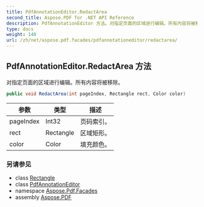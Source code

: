 ```yaml
---
title: PdfAnnotationEditor.RedactArea
second_title: Aspose.PDF for .NET API Reference
description: PdfAnnotationEditor 方法。对指定页面的区域进行编辑。所有内容将被移除
type: docs
weight: 140
url: /zh/net/aspose.pdf.facades/pdfannotationeditor/redactarea/
---
```

## PdfAnnotationEditor.RedactArea 方法

对指定页面的区域进行编辑。所有内容将被移除。

```csharp
public void RedactArea(int pageIndex, Rectangle rect, Color color)
```

| 参数 | 类型 | 描述 |
| --- | --- | --- |
| pageIndex | Int32 | 页码索引。 |
| rect | Rectangle | 区域矩形。 |
| color | Color | 填充颜色。 |

### 另请参见

* class [Rectangle](../../../aspose.pdf/rectangle/)
* class [PdfAnnotationEditor](../)
* namespace [Aspose.Pdf.Facades](../../../aspose.pdf.facades/)
* assembly [Aspose.PDF](../../../)